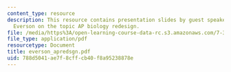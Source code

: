 ```yaml
---
content_type: resource
description: This resource contains presentation slides by guest speaker, Dr. Howard
  Everson on the topic AP biology redesign.
file: /media/https%3A/open-learning-course-data-rc.s3.amazonaws.com/7-391-concept-centered-teaching-fall-2005/788d5041ae7f8cffcb40f8a95238878e_everson_apredsgn.pdf
file_type: application/pdf
resourcetype: Document
title: everson_apredsgn.pdf
uid: 788d5041-ae7f-8cff-cb40-f8a95238878e
---
```


